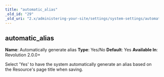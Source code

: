 ```yaml
---
title: "automatic_alias"
_old_id: "29"
_old_uri: "2.x/administering-your-site/settings/system-settings/automatic_alias"
---
```


## automatic\_alias

**Name**: Automatically generate alias 
**Type**: Yes/No 
**Default**: Yes 
**Available In**: Revolution 2.0.0+

Select 'Yes' to have the system automatically generate an alias based on the Resource's page title when saving.